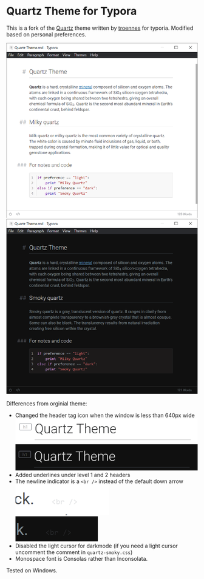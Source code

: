 # Quartz Theme for Typora

This is a fork of the [Quartz](https://github.com/troennes/quartz-theme-typora) theme written by [troennes](https://github.com/troennes) for typoria. Modified based on personal preferences.

![light window preview](media/light-preview.png)  
![dark window preview](media/dark-preview.png)

Differences from orginial theme:
- Changed the header tag icon when the window is less than 640px wide  
  ![light header tag](media/light-header-tag.png)  
  ![dark header tag](media/dark-header-tag.png)
- Added underlines under level 1 and 2 headers
- The newline indicator is a `<br />` instead of the default down arrow  
  ![light newline tag](media/light-newline-tag.png)  
  ![dark newline tag](media/dark-newline-tag.png)
- Disabled the light cursor for darkmode (if you need a light cursor uncomment
  the comment in `quartz-smoky.css`)
- Monospace font is Consolas rather than Inconsolata.

Tested on Windows.